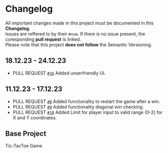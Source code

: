 # Changelog
All important changes made in this project must be documented in this **Changelog**.
</br>Issues are reffered to by their `#num`. If there is no issue present, the coresponding **pull request** is linked.
</br>Please note that this project **does not follow** the Semantic Versioning.

## 18.12.23 - 24.12.23
- PULL REQUEST [`#16`](https://github.com/Max-Meinel/Tic-Tac-Toe/pull/16) Added unserfriendly UI.
## 11.12.23 - 17.12.23 
- PULL REQUEST [`#8`](https://github.com/Max-Meinel/Tic-Tac-Toe/pull/8) Added functionality to restart the game after a win.
- PULL REQUEST [`#9`](https://github.com/Max-Meinel/Tic-Tac-Toe/pull/9) Added functionality diagonal win checking.
- PULL REQUEST [`#10`](https://github.com/Max-Meinel/Tic-Tac-Toe/pull/10)  Added Limit for player input to valid range (0-2) for X and Y coordinates.
  
## Base Project
Tic-TacToe Game </br>


